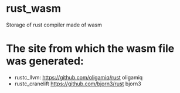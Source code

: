 # rust_wasm
Storage of rust compiler made of wasm

# The site from which the wasm file was generated:
- rustc_llvm: https://github.com/oligamiq/rust oligamiq
- rustc_cranelift https://github.com/bjorn3/rust bjorn3
